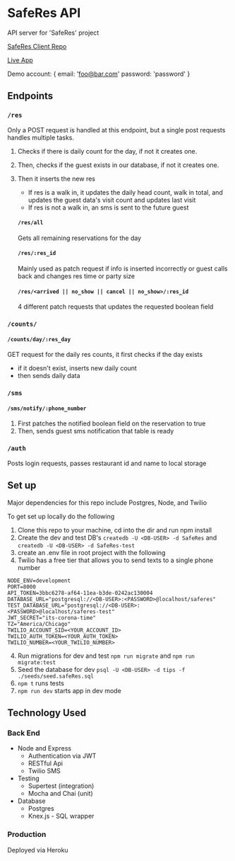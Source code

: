 # SafeRes API

API server for 'SafeRes' project

<a href='https://github.com/ajbates2/SafeRes-client' target='_blank'>SafeRes Client Repo</a>

<a href='https://safe-res-client.vercel.app/' target='_blank'>Live App</a>

Demo account: { email: 'foo@bar.com' password: 'password' }

## Endpoints

### `/res`

Only a POST request is handled at this endpoint, but a single post requests handles multiple tasks.

1. Checks if there is daily count for the day, if not it creates one.
2. Then, checks if the guest exists in our database, if not it creates one.
3. Then it inserts the new res
    * If res is a walk in, it updates the daily head count, walk in total, and updates the guest data's visit count and updates last visit
    * If res is not a walk in, an sms is sent to the future guest

    #### `/res/all`

    Gets all remaining reservations for the day

    #### `/res/:res_id`

    Mainly used as patch request if info is inserted incorrectly or guest calls back and changes res time or party size

    #### `/res/<arrived || no_show || cancel || no_show>/:res_id`

    4 different patch requests that updates the requested boolean field

### `/counts/`

  #### `/counts/day/:res_day`

  GET request for the daily res counts, it first checks if the day exists
    
  * if it doesn't exist, inserts new daily count
  * then sends daily data

### `/sms`

  #### `/sms/notify/:phone_number`
    
  1. First patches the notified boolean field on the reservation to true
  2. Then, sends guest sms notification that table is ready

### `/auth`

Posts login requests, passes restaurant id and name to local storage

## Set up

Major dependencies for this repo include Postgres, Node, and Twilio

To get set up locally do the following
1. Clone this repo to your machine, cd into the dir and run npm install
2. Create the dev and test DB's `createdb -U <DB-USER> -d SafeRes` and `createdb -U <DB-USER> -d SafeRes-test`
3. create an .env file in root project with the following
4. Twilio has a free tier that allows you to send texts to a single phone number

````
NODE_ENV=development
PORT=8000
API_TOKEN=3bbc6278-af64-11ea-b3de-0242ac130004
DATABASE_URL="postgresql://<DB-USER>:<PASSWORD>@localhost/saferes"
TEST_DATABASE_URL="postgresql://<DB-USER>:<PASSWORD>@localhost/saferes-test"
JWT_SECRET="its-corona-time"
TZ="America/Chicago"
TWILIO_ACCOUNT_SID=<YOUR_ACCOUNT_ID>
TWILIO_AUTH_TOKEN=<YOUR_AUTH_TOKEN>
TWILIO_NUMBER=<YOUR_TWILIO_NUMBER>
````

4. Run migrations for dev and test `npm run migrate` and `npm run migrate:test`
5. Seed the database for dev `psql -U <DB-USER> -d tips -f ./seeds/seed.safeRes.sql`
6. `npm t` runs tests
7. `npm run dev` starts app in dev mode

## Technology Used

### Back End

* Node and Express
  * Authentication via JWT
  * RESTful Api
  * Twilio SMS
* Testing
  * Supertest (integration)
  * Mocha and Chai (unit)
* Database
  * Postgres
  * Knex.js - SQL wrapper

### Production

Deployed via Heroku